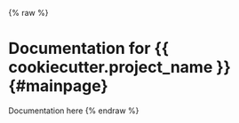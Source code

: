 {% raw %}
# Documentation for {{ cookiecutter.project_name }}                             {#mainpage}

Documentation here
{% endraw %}
